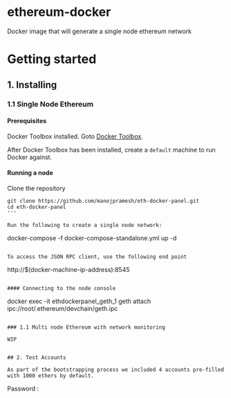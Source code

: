 # ethereum-docker
Docker image that will generate a single node ethereum network

# Getting started

## 1. Installing

### 1.1 Single Node Ethereum

#### Prerequisites

Docker Toolbox installed. Goto [Docker Toolbox](https://www.docker.com/products/docker-toolbox). 

After Docker Toolbox has been installed, create a ```default``` machine to run Docker against.

#### Running a node

Clone the repository

```
git clone https://github.com/manojpramesh/eth-docker-panel.git
cd eth-docker-panel
'''

Run the following to create a single node network:

```
docker-compose -f docker-compose-standalone.yml up -d
```

To access the JSON RPC client, use the following end point

```
http://$(docker-machine-ip-address):8545
```

#### Connecting to the node console

```
docker exec -it ethdockerpanel_geth_1 geth attach ipc://root/.ethereum/devchain/geth.ipc
```

### 1.1 Multi node Ethereum with network monitoring

WIP


## 2. Test Accounts 

As part of the bootstrapping process we included 4 accounts pre-filled with 1000 ethers by default.

```
Password : 
```
